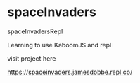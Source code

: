 # spaceInvaders
spaceInvadersRepl

Learning to use KaboomJS and repl 

visit project here

https://spaceinvaders.jamesdobbe.repl.co/
